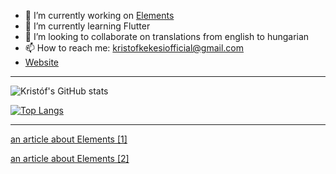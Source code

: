 - 🔭 I’m currently working on [Elements][elements]
- 🌱 I’m currently learning Flutter
- 👯 I’m looking to collaborate on translations from english to hungarian
- 📫 How to reach me: kristofkekesiofficial@gmail.com
- [Website][website]

---

![Kristóf's GitHub stats](https://github-readme-stats.vercel.app/api?username=KristofKekesi&show_icons=true&title_color=eb8c10&icon_color=eb8c10)


[![Top Langs](https://github-readme-stats.vercel.app/api/top-langs/?username=KristofKekesi&title_color=eb8c10)](https://github.com/anuraghazra/github-readme-stats&card_width=100px)

[website]: https://www.kekesi.dev
[elements]: https://github.com/KristofKekesi/Elements/blob/master/README.md
[nasamira]: https://github.com/KristofKekesi/NASA-Mira/blob/master/README.md

---

[an article about Elements [1]](https://flutterfix.com/a-flutter-app-to-track-the-chemistry-chemical-elements/)

[an article about Elements [2]](https://morioh.com/p/20193610819c)

